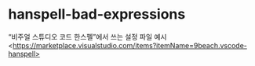 # hanspell-bad-expressions
“비주얼 스튜디오 코드 한스펠”에서 쓰는 설정 파일 예시 &lt;https://marketplace.visualstudio.com/items?itemName=9beach.vscode-hanspell>

